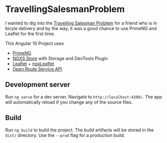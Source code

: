 # TravellingSalesmanProblem

I wanted to dig into the [Travelling Salesman Problem](https://en.wikipedia.org/wiki/Travelling_salesman_problem#Computing_a_solution) for a friend who is in bicyle delivery and by the way, it was a good chance to use PrimeNG and Leaflet for the first time.

This Angular 10 Project uses
- [PrimeNG](https://primefaces.org/primeng/showcase/#/)
- [NGXS Store](https://www.ngxs.io/) with Storage and DevTools Plugin
- [Leaflet](https://leafletjs.com/) + [ngxLeaflet](https://github.com/Asymmetrik/ngx-leaflet)
- [Open Route Service API](https://openrouteservice.org/)

## Development server

Run `ng serve` for a dev server. Navigate to `http://localhost:4200/`. The app will automatically reload if you change any of the source files.

## Build

Run `ng build` to build the project. The build artifacts will be stored in the `dist/` directory. Use the `--prod` flag for a production build.
